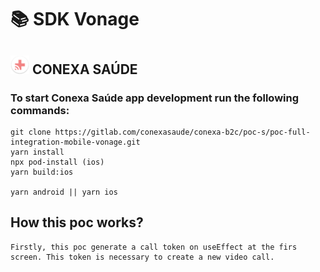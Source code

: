 # 📚 SDK Vonage

## <img src="icons/iconset-conexa-prod/mipmap-hdpi/ic_launcher_round.png" width="30"> CONEXA SAÚDE

### To start Conexa Saúde app development run the following commands:

    git clone https://gitlab.com/conexasaude/conexa-b2c/poc-s/poc-full-integration-mobile-vonage.git
    yarn install
    npx pod-install (ios)
    yarn build:ios

    yarn android || yarn ios

## How this poc works?


    Firstly, this poc generate a call token on useEffect at the firs screen. This token is necessary to create a new video call.
